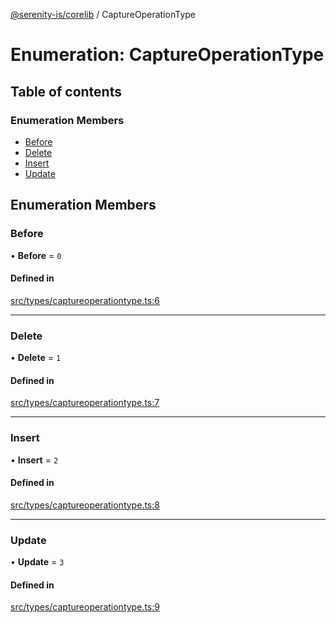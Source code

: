 [@serenity-is/corelib](../README.md) / CaptureOperationType

# Enumeration: CaptureOperationType

## Table of contents

### Enumeration Members

- [Before](CaptureOperationType.md#before)
- [Delete](CaptureOperationType.md#delete)
- [Insert](CaptureOperationType.md#insert)
- [Update](CaptureOperationType.md#update)

## Enumeration Members

### Before

• **Before** = ``0``

#### Defined in

[src/types/captureoperationtype.ts:6](https://github.com/serenity-is/serenity/blob/master/packages/corelib/src/types/captureoperationtype.ts#L6)

___

### Delete

• **Delete** = ``1``

#### Defined in

[src/types/captureoperationtype.ts:7](https://github.com/serenity-is/serenity/blob/master/packages/corelib/src/types/captureoperationtype.ts#L7)

___

### Insert

• **Insert** = ``2``

#### Defined in

[src/types/captureoperationtype.ts:8](https://github.com/serenity-is/serenity/blob/master/packages/corelib/src/types/captureoperationtype.ts#L8)

___

### Update

• **Update** = ``3``

#### Defined in

[src/types/captureoperationtype.ts:9](https://github.com/serenity-is/serenity/blob/master/packages/corelib/src/types/captureoperationtype.ts#L9)
